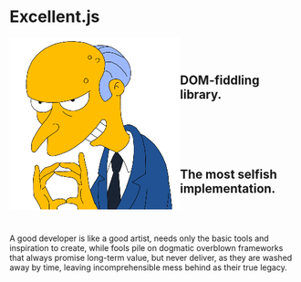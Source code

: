 # Excellent.js

<img align="left" width="299" height="302" src="./images/burns1.gif">

<br/>
<br/>

## DOM-fiddling library.

<br/>
<br/>
<br/>
<br/>

## The most selfish implementation.

<br/>
<br/>

A good developer is like a good artist, needs only the basic tools and inspiration to create,
while fools pile on dogmatic overblown frameworks that always promise long-term value, but
never deliver, as they are washed away by time, leaving incomprehensible mess behind as their
true legacy.


